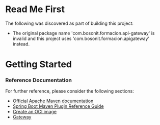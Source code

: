 # Read Me First
The following was discovered as part of building this project:

* The original package name 'com.bosonit.formacion.api-gateway' is invalid and this project uses 'com.bosonit.formacion.apigateway' instead.

# Getting Started

### Reference Documentation
For further reference, please consider the following sections:

* [Official Apache Maven documentation](https://maven.apache.org/guides/index.html)
* [Spring Boot Maven Plugin Reference Guide](https://docs.spring.io/spring-boot/docs/3.2.1/maven-plugin/reference/html/)
* [Create an OCI image](https://docs.spring.io/spring-boot/docs/3.2.1/maven-plugin/reference/html/#build-image)
* [Gateway](https://docs.spring.io/spring-cloud-gateway/docs/current/reference/html/)

